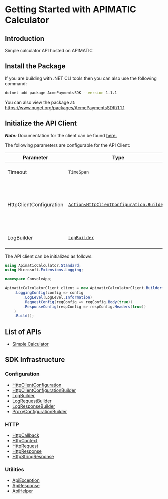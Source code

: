 
# Getting Started with APIMATIC Calculator

## Introduction

Simple calculator API hosted on APIMATIC

## Install the Package

If you are building with .NET CLI tools then you can also use the following command:

```bash
dotnet add package AcmePaymentsSDK --version 1.1.1
```

You can also view the package at:
https://www.nuget.org/packages/AcmePaymentsSDK/1.1.1

## Initialize the API Client

**_Note:_** Documentation for the client can be found [here.](https://www.github.com/WasifMatic/acme-payments-dotnet-sdk/tree/1.1.1/doc/client.md)

The following parameters are configurable for the API Client:

| Parameter | Type | Description |
|  --- | --- | --- |
| Timeout | `TimeSpan` | Http client timeout.<br>*Default*: `TimeSpan.FromSeconds(30)` |
| HttpClientConfiguration | [`Action<HttpClientConfiguration.Builder>`](https://www.github.com/WasifMatic/acme-payments-dotnet-sdk/tree/1.1.1/doc/http-client-configuration-builder.md) | Action delegate that configures the HTTP client by using the HttpClientConfiguration.Builder for customizing API call settings.<br>*Default*: `new HttpClient()` |
| LogBuilder | [`LogBuilder`](https://www.github.com/WasifMatic/acme-payments-dotnet-sdk/tree/1.1.1/doc/log-builder.md) | Represents the logging configuration builder for API calls |

The API client can be initialized as follows:

```csharp
using ApimaticCalculator.Standard;
using Microsoft.Extensions.Logging;

namespace ConsoleApp;

ApimaticCalculatorClient client = new ApimaticCalculatorClient.Builder()
    .LoggingConfig(config => config
        .LogLevel(LogLevel.Information)
        .RequestConfig(reqConfig => reqConfig.Body(true))
        .ResponseConfig(respConfig => respConfig.Headers(true))
    )
    .Build();
```

## List of APIs

* [Simple Calculator](https://www.github.com/WasifMatic/acme-payments-dotnet-sdk/tree/1.1.1/doc/controllers/simple-calculator.md)

## SDK Infrastructure

### Configuration

* [HttpClientConfiguration](https://www.github.com/WasifMatic/acme-payments-dotnet-sdk/tree/1.1.1/doc/http-client-configuration.md)
* [HttpClientConfigurationBuilder](https://www.github.com/WasifMatic/acme-payments-dotnet-sdk/tree/1.1.1/doc/http-client-configuration-builder.md)
* [LogBuilder](https://www.github.com/WasifMatic/acme-payments-dotnet-sdk/tree/1.1.1/doc/log-builder.md)
* [LogRequestBuilder](https://www.github.com/WasifMatic/acme-payments-dotnet-sdk/tree/1.1.1/doc/log-request-builder.md)
* [LogResponseBuilder](https://www.github.com/WasifMatic/acme-payments-dotnet-sdk/tree/1.1.1/doc/log-response-builder.md)
* [ProxyConfigurationBuilder](https://www.github.com/WasifMatic/acme-payments-dotnet-sdk/tree/1.1.1/doc/proxy-configuration-builder.md)

### HTTP

* [HttpCallback](https://www.github.com/WasifMatic/acme-payments-dotnet-sdk/tree/1.1.1/doc/http-callback.md)
* [HttpContext](https://www.github.com/WasifMatic/acme-payments-dotnet-sdk/tree/1.1.1/doc/http-context.md)
* [HttpRequest](https://www.github.com/WasifMatic/acme-payments-dotnet-sdk/tree/1.1.1/doc/http-request.md)
* [HttpResponse](https://www.github.com/WasifMatic/acme-payments-dotnet-sdk/tree/1.1.1/doc/http-response.md)
* [HttpStringResponse](https://www.github.com/WasifMatic/acme-payments-dotnet-sdk/tree/1.1.1/doc/http-string-response.md)

### Utilities

* [ApiException](https://www.github.com/WasifMatic/acme-payments-dotnet-sdk/tree/1.1.1/doc/api-exception.md)
* [ApiResponse](https://www.github.com/WasifMatic/acme-payments-dotnet-sdk/tree/1.1.1/doc/api-response.md)
* [ApiHelper](https://www.github.com/WasifMatic/acme-payments-dotnet-sdk/tree/1.1.1/doc/api-helper.md)

